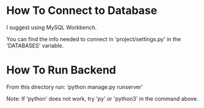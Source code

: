 # How To Connect to Database

I suggest using MySQL Workbench.

You can find the info needed to connect in 'project/settings.py' in the 'DATABASES' variable.

# How To Run Backend

From this directory run: 'python manage.py runserver'

Note: If 'python' does not work, try 'py' or 'python3' in the command above.